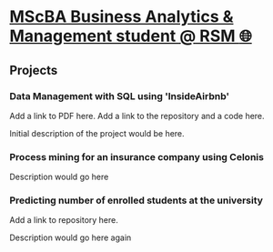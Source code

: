 # [MScBA Business Analytics & Management student @ RSM :globe_with_meridians:](https://www.rsm.nl/education/master/msc-programmes/mscba-business-analytics-management/)

## Projects

### Data Management with SQL using 'InsideAirbnb'

Add a link to PDF here.
Add a link to the repository and a code here.
 
Initial description of the project would be here.

### Process mining for an insurance company using Celonis

Description would go here

### Predicting number of enrolled students at the university

Add a link to repository here.

Description would go here again
